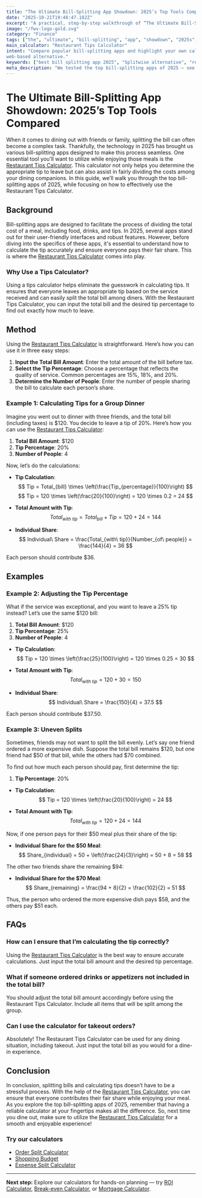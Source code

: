```yaml
---
title: "The Ultimate Bill-Splitting App Showdown: 2025’s Top Tools Compared — Complete Guide"
date: "2025-10-21T19:48:47.182Z"
excerpt: "A practical, step-by-step walkthrough of “The Ultimate Bill-Splitting App Showdown: 2025’s Top Tools Compared”."
image: "/fwv-logo-gold.svg"
category: "Finance"
tags: ["the", "ultimate", "bill-splitting", "app", "showdown", "2025s", "top", "tools"]
main_calculator: "Restaurant Tips Calculator"
intent: "Compare popular bill-splitting apps and highlight your own calculator as a simple 
web-based alternative."
keywords: ["best bill splitting app 2025", "Splitwise alternative", "restaurant split tool", "bill sharing apps"]
meta_description: "We tested the top bill-splitting apps of 2025 — see why our Split-by-Order Calculator is the fastest and fairest."
---
```


# The Ultimate Bill-Splitting App Showdown: 2025’s Top Tools Compared

When it comes to dining out with friends or family, splitting the bill can often become a complex task. Thankfully, the technology in 2025 has brought us various bill-splitting apps designed to make this process seamless. One essential tool you’ll want to utilize while enjoying those meals is the [Restaurant Tips Calculator](/calculators). This calculator not only helps you determine the appropriate tip to leave but can also assist in fairly dividing the costs among your dining companions. In this guide, we’ll walk you through the top bill-splitting apps of 2025, while focusing on how to effectively use the Restaurant Tips Calculator.

## Background

Bill-splitting apps are designed to facilitate the process of dividing the total cost of a meal, including food, drinks, and tips. In 2025, several apps stand out for their user-friendly interfaces and robust features. However, before diving into the specifics of these apps, it's essential to understand how to calculate the tip accurately and ensure everyone pays their fair share. This is where the [Restaurant Tips Calculator](/calculators) comes into play.

### Why Use a Tips Calculator?

Using a tips calculator helps eliminate the guesswork in calculating tips. It ensures that everyone leaves an appropriate tip based on the service received and can easily split the total bill among diners. With the Restaurant Tips Calculator, you can input the total bill and the desired tip percentage to find out exactly how much to leave.

## Method

Using the [Restaurant Tips Calculator](/calculators) is straightforward. Here’s how you can use it in three easy steps:

1. **Input the Total Bill Amount**: Enter the total amount of the bill before tax.
2. **Select the Tip Percentage**: Choose a percentage that reflects the quality of service. Common percentages are 15%, 18%, and 20%.
3. **Determine the Number of People**: Enter the number of people sharing the bill to calculate each person’s share.

### Example 1: Calculating Tips for a Group Dinner

Imagine you went out to dinner with three friends, and the total bill (including taxes) is $120. You decide to leave a tip of 20%. Here’s how you can use the [Restaurant Tips Calculator](/calculators):

1. **Total Bill Amount**: $120
2. **Tip Percentage**: 20%
3. **Number of People**: 4

Now, let’s do the calculations:

- **Tip Calculation**:
  $$ Tip = Total_{bill} \times \left(\frac{Tip_{percentage}}{100}\right) $$
  $$ Tip = 120 \times \left(\frac{20}{100}\right) = 120 \times 0.2 = 24 $$

- **Total Amount with Tip**:
  $$ Total_{with\ tip} = Total_{bill} + Tip = 120 + 24 = 144 $$

- **Individual Share**:
  $$ Individual\ Share = \frac{Total_{with\ tip}}{Number_{of\ people}} = \frac{144}{4} = 36 $$

Each person should contribute $36.

## Examples

### Example 2: Adjusting the Tip Percentage

What if the service was exceptional, and you want to leave a 25% tip instead? Let’s use the same $120 bill:

1. **Total Bill Amount**: $120
2. **Tip Percentage**: 25%
3. **Number of People**: 4

- **Tip Calculation**:
  $$ Tip = 120 \times \left(\frac{25}{100}\right) = 120 \times 0.25 = 30 $$

- **Total Amount with Tip**:
  $$ Total_{with\ tip} = 120 + 30 = 150 $$

- **Individual Share**:
  $$ Individual\ Share = \frac{150}{4} = 37.5 $$

Each person should contribute $37.50.

### Example 3: Uneven Splits

Sometimes, friends may not want to split the bill evenly. Let’s say one friend ordered a more expensive dish. Suppose the total bill remains $120, but one friend had $50 of that bill, while the others had $70 combined.

To find out how much each person should pay, first determine the tip:

1. **Tip Percentage**: 20%
   
- **Tip Calculation**:
  $$ Tip = 120 \times \left(\frac{20}{100}\right) = 24 $$

- **Total Amount with Tip**:
  $$ Total_{with\ tip} = 120 + 24 = 144 $$

Now, if one person pays for their $50 meal plus their share of the tip:

- **Individual Share for the $50 Meal**:
  $$ Share_{individual} = 50 + \left(\frac{24}{3}\right) = 50 + 8 = 58 $$

The other two friends share the remaining $94:

- **Individual Share for the $70 Meal**:
  $$ Share_{remaining} = \frac{94 + 8}{2} = \frac{102}{2} = 51 $$

Thus, the person who ordered the more expensive dish pays $58, and the others pay $51 each.

## FAQs

### How can I ensure that I’m calculating the tip correctly?

Using the [Restaurant Tips Calculator](/calculators) is the best way to ensure accurate calculations. Just input the total bill amount and the desired tip percentage.

### What if someone ordered drinks or appetizers not included in the total bill?

You should adjust the total bill amount accordingly before using the Restaurant Tips Calculator. Include all items that will be split among the group.

### Can I use the calculator for takeout orders?

Absolutely! The Restaurant Tips Calculator can be used for any dining situation, including takeout. Just input the total bill as you would for a dine-in experience.

## Conclusion

In conclusion, splitting bills and calculating tips doesn’t have to be a stressful process. With the help of the [Restaurant Tips Calculator](/calculators), you can ensure that everyone contributes their fair share while enjoying your meal. As you explore the top bill-splitting apps of 2025, remember that having a reliable calculator at your fingertips makes all the difference. So, next time you dine out, make sure to utilize the [Restaurant Tips Calculator](/calculators) for a smooth and enjoyable experience!



### Try our calculators
- [Order Split Calculator](/calculators)
- [Shopping Budget](/calculators)
- [Expense Split Calculator](/calculators)


---
**Next step:** Explore our calculators for hands-on planning — try [ROI Calculator](/calculators), [Break-even Calculator](/calculators), or [Mortgage Calculator](/calculators).


<script type="application/ld+json">
{
  "@context": "https://schema.org",
  "@type": "Article",
  "headline": "The Ultimate Bill-Splitting App Showdown: 2025’s Top Tools Compared — Complete Guide",
  "description": "We tested the top bill-splitting apps of 2025 — see why our Split-by-Order Calculator is the fastest and fairest.",
  "author": {
    "@type": "Organization",
    "name": "Foster Wealth Ventures"
  },
  "datePublished": "2025-10-21T19:48:29.320Z",
  "image": "/fwv-logo-gold.svg"
}
</script>


<script type="application/ld+json">
{ "@context":"https://schema.org", "@type":"FAQPage", "mainEntity": [] }
</script>
